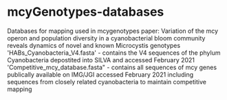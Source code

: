 # mcyGenotypes-databases
Databases for mapping used in mcygenotypes paper: Variation of the mcy operon and population diversity in a cyanobacterial bloom community reveals dynamics of novel and known Microcystis genotypes
<br/>
'HABs_Cyanobacteria_V4.fasta' - contains the V4 sequences of the phylum Cyanobacteria depostited into SILVA and accessed February 2021
<br/>
'Competitive_mcy_database.fasta" - contains all sequences of mcy genes publically available on IMG/JGI accessed February 2021 including sequences from closely related cyanobacteria to maintain competitive mapping

